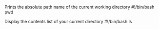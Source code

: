 Prints the absolute path name of the current working directory
#!/bin/bash
pwd

Display the contents list of your current directory
#!/bin/bash
ls
